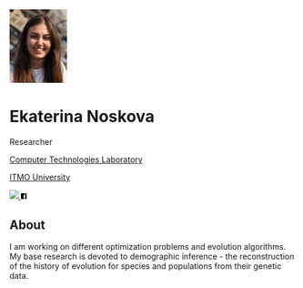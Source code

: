 
<img src="assets/enoskova.png" width="20%">

<h1 class="h4"> Ekaterina Noskova </h1>

<p>
Researcher <br>

<a class="text-dark" href="http://ctlab.ifmo.ru/en/"> Computer Technologies Laboratory </a> <br>

<a class="text-dark" href="https://en.itmo.ru/"> ITMO University </a> <br>
</p>

<a href="https://github.com/noscode">
         <img src="assets/social_icons/github.svg" width="10">
      </a>
<a href="https://www.facebook.com/ekaterina.noskova.1675/">
         <img src="assets/social_icons/facebook.png" width="10">
      </a>

## About

I am working on different optimization problems and evolution algorithms. My base research is devoted to demographic inference - the reconstruction of the history of evolution for species and populations from their genetic data.


